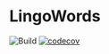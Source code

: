 # LingoWords

![Build](https://github.com/jonathanDeGier/lingowords/workflows/Build/badge.svg)
[![codecov](https://codecov.io/gh/JonathandeGier/lingowords/branch/master/graph/badge.svg?token=9V2HCKM4HM)](https://codecov.io/gh/JonathandeGier/lingowords)
